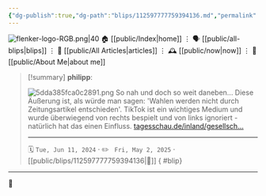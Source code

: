 ```yaml
---
{"dg-publish":true,"dg-path":"blips/112597777759394136.md","permalink":"/blips/112597777759394136/","title":"philipp on mastodon @ 2024-06-11","created":"2024-06-11T11:35:39","updated":"2025-05-02T08:50:44"}
---
```



<div class="transclusion internal-embed is-loaded"><div class="markdown-embed">




![flenker-logo-RGB.png|40](/img/user/attachments/flenker-logo-RGB.png)
🏠 [[public/Index\|home]]  ⋮ 🗣️ [[public/all-blips\|blips]] ⋮  📝 [[public/All Articles\|articles]]  ⋮ 🕰️ [[public/now\|now]] ⋮ 🪪 [[public/About Me\|about me]]


</div></div>


> [!summary] **philipp**:
>
> ![5dda385fca0c2891.png](/img/user/attachments/5dda385fca0c2891.png)
> So nah und doch so weit daneben... Diese Äußerung ist, als würde man sagen: 'Wahlen werden nicht durch Zeitungsartikel entschieden'. TikTok ist ein wichtiges Medium und wurde überwiegend von rechts bespielt und von links ignoriert - natürlich hat das einen Einfluss.
> [tagesschau.de/inland/gesellsch…](https://www.tagesschau.de/inland/gesellschaft/junge-waehler-102.html)
> - - -
>
> 🗓️ <code>Tue, Jun 11, 2024</code>  · ✏️ <code> Fri, May 2, 2025</code>  · [[public/blips/112597777759394136\|🔗]]
{ #blip}


- - -

 👾
